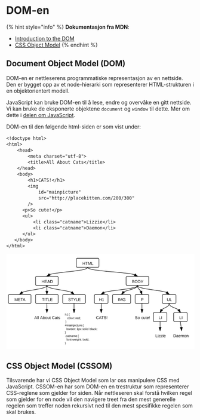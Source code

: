 # DOM-en

{% hint style="info" %}
**Dokumentasjon fra MDN**:

* [Introduction to the DOM](https://developer.mozilla.org/en-US/docs/Web/API/Document_Object_Model/Introduction)
* [CSS Object Model](https://developer.mozilla.org/en-US/docs/Web/API/CSS_Object_Model)
{% endhint %}

## Document Object Model \(DOM\)

DOM-en er nettleserens programmatiske representasjon av en nettside. Den er bygget opp av et node-hierarki som representerer HTML-strukturen i en objektorientert modell.

JavaScript kan bruke DOM-en til å lese, endre og overvåke en gitt nettside. Vi kan bruke de eksponerte objektene `document` og `window` til dette. Mer om dette i [delen om JavaScript](../cover-3/07-dom-apiet.md).

DOM-en til den følgende html-siden er som vist under:

```markup
<!doctype html>
<html>
    <head>
        <meta charset="utf-8">
        <title>All About Cats</title>
    </head>
    <body>
        <h1>CATS!</h1>
        <img
            id="mainpicture"
            src="http://placekitten.com/200/300"
        />
      <p>So cute!</p>
      <ul>
          <li class="catname">Lizzie</li>
          <li class="catname">Daemon</li>
      </ul>
   </body>
</html>
```

![dom-tree](https://raw.githubusercontent.com/ewendel/frontend--bilder/master/DOM.png)

## CSS Object Model \(CSSOM\)

Tilsvarende har vi CSS Object Model som lar oss manipulere CSS med JavaScript. CSSOM-en har som DOM-en en trestruktur som representerer CSS-reglene som gjelder for siden. Når nettleseren skal forstå hvilken regel som gjelder for en node vil den navigere treet fra den mest generelle regelen som treffer noden rekursivt ned til den mest spesifikke regelen som skal brukes.

